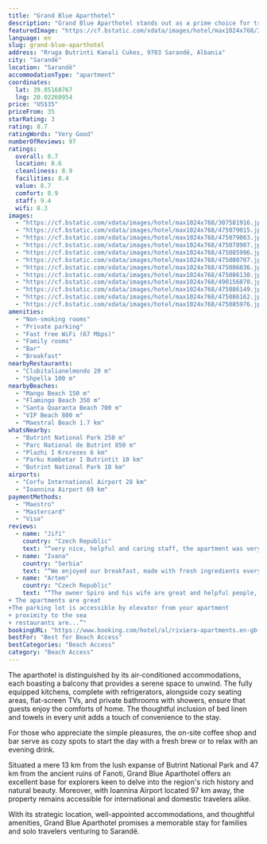 ```yaml
---
title: "Grand Blue Aparthotel"
description: "Grand Blue Aparthotel stands out as a prime choice for travelers seeking comfort and convenience in the heart of Sarandë."
featuredImage: "https://cf.bstatic.com/xdata/images/hotel/max1024x768/307581916.jpg?k=15b0012afb8d38b3853bed358244dafee70f15113b474109ead890a5bfd6cef5&o=&hp=1"
language: en
slug: grand-blue-aparthotel
address: "Rruga Butrinti Kanali Cukes, 9703 Sarandë, Albania"
city: "Sarandë"
location: "Sarandë"
accommodationType: "apartment"
coordinates:
  lat: 39.85160767
  lng: 20.02260954
price: "US$35"
priceFrom: 35
starRating: 3
rating: 8.7
ratingWords: "Very Good"
numberOfReviews: 97
ratings:
  overall: 8.7
  location: 8.6
  cleanliness: 8.9
  facilities: 8.4
  value: 8.7
  comfort: 8.9
  staff: 9.4
  wifi: 8.3
images:
  - "https://cf.bstatic.com/xdata/images/hotel/max1024x768/307581916.jpg?k=15b0012afb8d38b3853bed358244dafee70f15113b474109ead890a5bfd6cef5&o=&hp=1"
  - "https://cf.bstatic.com/xdata/images/hotel/max1024x768/475079015.jpg?k=fe4f5e28970e9b0fb0a2907b8f26ab0112edfc96717bf746002db83b6341bcfd&o=&hp=1"
  - "https://cf.bstatic.com/xdata/images/hotel/max1024x768/475079003.jpg?k=1375780f52d97cdc22a8e87f37551edba415339a6b1de880b8866ed48d3f15a3&o=&hp=1"
  - "https://cf.bstatic.com/xdata/images/hotel/max1024x768/475078907.jpg?k=0c02ca5801106126513cc1fdbb022bdaf95b28bd8b57661c36d5f2144488bbd3&o=&hp=1"
  - "https://cf.bstatic.com/xdata/images/hotel/max1024x768/475085996.jpg?k=674919747703e9753ff444059faae6603f98e278995a9cc102921226ab09e221&o=&hp=1"
  - "https://cf.bstatic.com/xdata/images/hotel/max1024x768/475080707.jpg?k=0662b1023ab95cb357acca8caaf14ab692a63ef4668360ef3c1c6e87df4aa27e&o=&hp=1"
  - "https://cf.bstatic.com/xdata/images/hotel/max1024x768/475086036.jpg?k=e5036dc2bd280027dfba0e57e883ecd54d5ca3a0557a7be0ef2212cc7b090839&o=&hp=1"
  - "https://cf.bstatic.com/xdata/images/hotel/max1024x768/475086130.jpg?k=72649a87a4ac6edee8b59c962d8b986c33e07529d16276902dc4cf4b5d96b78c&o=&hp=1"
  - "https://cf.bstatic.com/xdata/images/hotel/max1024x768/490156870.jpg?k=1d7918ecbe92432d8404d1076170c303d177521ce5d42fc652342cf626f7d261&o=&hp=1"
  - "https://cf.bstatic.com/xdata/images/hotel/max1024x768/475086149.jpg?k=dc576cbc0922508c41825e7920297259eb828578ae9eb11646bef96131460b61&o=&hp=1"
  - "https://cf.bstatic.com/xdata/images/hotel/max1024x768/475086162.jpg?k=f8b66309a3dfd34b23c2edd78d311e2e9cf29a84a061c9016b49b0f9597584c1&o=&hp=1"
  - "https://cf.bstatic.com/xdata/images/hotel/max1024x768/475085976.jpg?k=a003621eb1bb1a47af9631e99214eb30b600943ba17e75922ea9e591b603cc4e&o=&hp=1"
amenities:
  - "Non-smoking rooms"
  - "Private parking"
  - "Fast free WiFi (67 Mbps)"
  - "Family rooms"
  - "Bar"
  - "Breakfast"
nearbyRestaurants:
  - "Clubitalianelmondo 20 m"
  - "Shpella 100 m"
nearbyBeaches:
  - "Mango Beach 150 m"
  - "Flamingo Beach 350 m"
  - "Santa Quaranta Beach 700 m"
  - "VIP Beach 800 m"
  - "Maestral Beach 1.7 km"
whatsNearby:
  - "Butrint National Park 250 m"
  - "Parc National de Butrint 850 m"
  - "Plazhi I Krorezes 6 km"
  - "Parku Kombetar I Butrintit 10 km"
  - "Butrint National Park 10 km"
airports:
  - "Corfu International Airport 28 km"
  - "Ioannina Airport 69 km"
paymentMethods:
  - "Maestro"
  - "Mastercard"
  - "Visa"
reviews:
  - name: "Jiří"
    country: "Czech Republic"
    text: "“very nice, helpful and caring staff, the apartment was very spacious, so it was easy to live in and easy to keep tidy”"
  - name: "Ivana"
    country: "Serbia"
    text: "“We enjoyed our breakfast, made with fresh ingredients every morning, including coffee to our liking. Our host, Spiro, took an extra mile to make us very comfortable. Good location with a few beaches in a walking distance, but I would recommend...”"
  - name: "Artem"
    country: "Czech Republic"
    text: "“The owner Spiro and his wife are great and helpful people, they solved any problem immediately and at any hour.
+ The apartments are great
+The parking lot is accessible by elevator from your apartment
+ proximity to the sea
+ restaurants are...”"
bookingURL: "https://www.booking.com/hotel/al/riviera-apartments.en-gb.html?aid=8035640"
bestFor: "Best for Beach Access"
bestCategories: "Beach Access"
category: "Beach Access"
---
```


The aparthotel is distinguished by its air-conditioned accommodations, each boasting a balcony that provides a serene space to unwind. The fully equipped kitchens, complete with refrigerators, alongside cozy seating areas, flat-screen TVs, and private bathrooms with showers, ensure that guests enjoy the comforts of home. The thoughtful inclusion of bed linen and towels in every unit adds a touch of convenience to the stay.

For those who appreciate the simple pleasures, the on-site coffee shop and bar serve as cozy spots to start the day with a fresh brew or to relax with an evening drink.

Situated a mere 13 km from the lush expanse of Butrint National Park and 47 km from the ancient ruins of Fanoti, Grand Blue Aparthotel offers an excellent base for explorers keen to delve into the region's rich history and natural beauty. Moreover, with Ioannina Airport located 97 km away, the property remains accessible for international and domestic travelers alike.

With its strategic location, well-appointed accommodations, and thoughtful amenities, Grand Blue Aparthotel promises a memorable stay for families and solo travelers venturing to Sarandë.